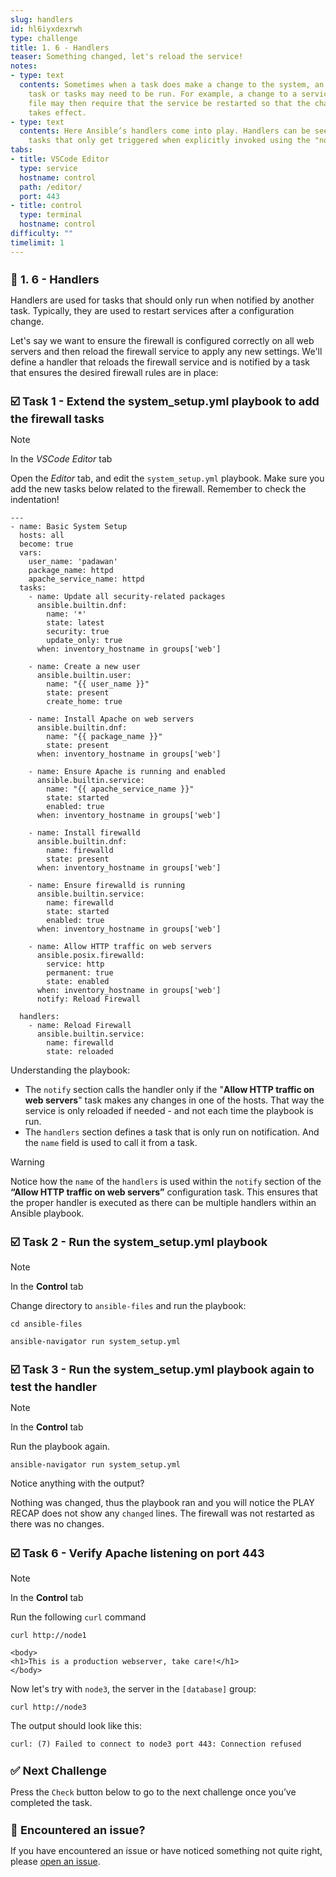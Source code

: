```yaml
---
slug: handlers
id: hl6iyxdexrwh
type: challenge
title: 1. 6 - Handlers
teaser: Something changed, let's reload the service!
notes:
- type: text
  contents: Sometimes when a task does make a change to the system, an additional
    task or tasks may need to be run. For example, a change to a service’s configuration
    file may then require that the service be restarted so that the changed configuration
    takes effect.
- type: text
  contents: Here Ansible’s handlers come into play. Handlers can be seen as inactive
    tasks that only get triggered when explicitly invoked using the "notify" statement.
tabs:
- title: VSCode Editor
  type: service
  hostname: control
  path: /editor/
  port: 443
- title: control
  type: terminal
  hostname: control
difficulty: ""
timelimit: 1
---
```

👋 1. 6 - Handlers
===

Handlers are used for tasks that should only run when notified by another task. Typically, they are used to restart services after a configuration change.

Let's say we want to ensure the firewall is configured correctly on all web servers and then reload the firewall service to apply any new settings. We'll define a handler that reloads the firewall service and is notified by a task that ensures the desired firewall rules are in place:

☑️ Task 1 - Extend the system_setup.yml playbook to add the firewall tasks
===

> [!NOTE]
>  In the *VSCode Editor* tab

Open the *Editor* tab, and edit the `system_setup.yml` playbook. Make sure you add the new tasks below related to the firewall. Remember to check the indentation!

```
---
- name: Basic System Setup
  hosts: all
  become: true
  vars:
    user_name: 'padawan'
    package_name: httpd
    apache_service_name: httpd
  tasks:
    - name: Update all security-related packages
      ansible.builtin.dnf:
        name: '*'
        state: latest
        security: true
        update_only: true
      when: inventory_hostname in groups['web']

    - name: Create a new user
      ansible.builtin.user:
        name: "{{ user_name }}"
        state: present
        create_home: true

    - name: Install Apache on web servers
      ansible.builtin.dnf:
        name: "{{ package_name }}"
        state: present
      when: inventory_hostname in groups['web']

    - name: Ensure Apache is running and enabled
      ansible.builtin.service:
        name: "{{ apache_service_name }}"
        state: started
        enabled: true
      when: inventory_hostname in groups['web']

    - name: Install firewalld
      ansible.builtin.dnf:
        name: firewalld
        state: present
      when: inventory_hostname in groups['web']

    - name: Ensure firewalld is running
      ansible.builtin.service:
        name: firewalld
        state: started
        enabled: true
      when: inventory_hostname in groups['web']

    - name: Allow HTTP traffic on web servers
      ansible.posix.firewalld:
        service: http
        permanent: true
        state: enabled
      when: inventory_hostname in groups['web']
      notify: Reload Firewall

  handlers:
    - name: Reload Firewall
      ansible.builtin.service:
        name: firewalld
        state: reloaded
```

Understanding the playbook:
* The `notify` section calls the handler only if the "**Allow HTTP traffic on web servers**" task makes any changes in one of the hosts. That way the service is only reloaded if needed - and not each time the playbook is run.
* The `handlers` section defines a task that is only run on notification. And the `name` field is used to call it from a task.

> [!WARNING]
> Notice how the `name` of the `handlers`  is used within the `notify` section of the **“Allow HTTP traffic on web servers”** configuration task. This ensures that the proper handler is executed as there can be multiple handlers within an Ansible playbook.


☑️ Task 2 - Run the system_setup.yml playbook
===

> [!NOTE]
> In the **Control** tab

Change directory to `ansible-files` and run the playbook:

```
cd ansible-files
```

```
ansible-navigator run system_setup.yml
```




☑️ Task 3 - Run the system_setup.yml playbook again to test the handler
===

> [!NOTE]
> In the **Control** tab

Run the playbook again.

```
ansible-navigator run system_setup.yml
```

Notice anything with the output?

Nothing was changed, thus the playbook ran and you will notice the PLAY RECAP does not show any `changed` lines. The firewall was not restarted as there was no changes.



☑️ Task 6 - Verify Apache listening on port 443
===

> [!NOTE]
> In the **Control** tab

Run the following `curl` command

```
curl http://node1
```
```
<body>
<h1>This is a production webserver, take care!</h1>
</body>
```

Now let's try with `node3`, the server in the `[database]` group:

```
curl http://node3
```
The output should look like this:
```
curl: (7) Failed to connect to node3 port 443: Connection refused
```


✅ Next Challenge
===
Press the `Check` button below to go to the next challenge once you’ve completed the task.

🐛 Encountered an issue?
====

If you have encountered an issue or have noticed something not quite right, please [open an issue](https://github.com/ansible/instruqt/issues/new?labels=writing-first-playbook&title=Issue+with+Writing+First+Playbook+slug+ID:+handlers&assignees=rlopez133).

<style type="text/css" rel="stylesheet">
  .lightbox {
    display: none;
    position: fixed;
    justify-content: center;
    align-items: center;
    z-index: 999;
    top: 0;
    left: 0;
    right: 0;
    bottom: 0;
    padding: 1rem;
    background: rgba(0, 0, 0, 0.8);
    margin-left: auto;
    margin-right: auto;
    margin-top: auto;
    margin-bottom: auto;
  }
  .lightbox:target {
    display: flex;
  }
  .lightbox img {
    /* max-height: 100% */
    max-width: 60%;
    max-height: 60%;
  }
  img {
    display: block;
    margin-left: auto;
    margin-right: auto;
  }
  h1 {
    font-size: 18px;
  }
    h2 {
    font-size: 16px;
    font-weight: 600
  }
    h3 {
    font-size: 14px;
    font-weight: 600
  }
  p span {
    font-size: 14px;
  }
  ul li span {
    font-size: 14px
  }
</style>
